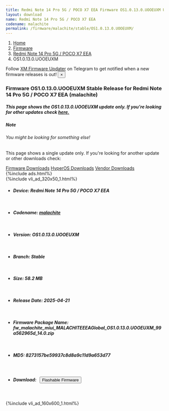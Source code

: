 ```yaml
---
title: Redmi Note 14 Pro 5G / POCO X7 EEA Firmware OS1.0.13.0.UOOEUXM Update
layout: download
name: Redmi Note 14 Pro 5G / POCO X7 EEA
codename: malachite
permalink: /firmware/malachite/stable/OS1.0.13.0.UOOEUXM/
---
```

<nav aria-label="breadcrumb">
    <ol class="breadcrumb">
        <li class="breadcrumb-item"><a href="/">Home</a></li>
        <li class="breadcrumb-item"><a href="/firmware/">Firmware</a></li>
        <li class="breadcrumb-item"><a href="/firmware/malachite/">Redmi Note 14 Pro 5G / POCO X7 EEA</a></li>
        <li class="breadcrumb-item active" aria-current="page">OS1.0.13.0.UOOEUXM</li>
    </ol>
</nav>
<div class="alert alert-primary alert-dismissible fade show" role="alert">
    Follow <a href="https://t.me/XiaomiFirmwareUpdater" class="alert-link">XM Firmware Updater</a> on Telegram to get
    notified when a new firmware releases is out!
    <button type="button" class="close" data-dismiss="alert" aria-label="Close">
        <span aria-hidden="true">&times;</span>
    </button>
</div>
<div class="col-12 mx-auto">
    <h3 class="title bg-light p-2 rounded">Firmware OS1.0.13.0.UOOEUXM Stable Release for Redmi Note 14 Pro 5G / POCO X7 EEA (malachite)</h3>
    <h5>This page shows the OS1.0.13.0.UOOEUXM update only. If you're looking for other updates check
        <a href="/firmware/malachite/">here.</a></h5>
    <div class="card">
        <div class="card-body">
            <h5 class="card-title">Note</h5>
            <h6 class="card-subtitle mb-2 text-muted">You might be looking for something else!</h6>
            <p class="card-text">This page shows a single update only.
                If you're looking for another update or other downloads check:</p>
            <a href="/firmware/" class="card-link">Firmware Downloads</a>
            <a href="/hyperos/" class="card-link">HyperOS Downloads</a>
            <a href="/vendor/" class="card-link">Vendor Downloads</a>
        </div>
    </div>
    {%include ads.html%}
    <div class="row justify-content-center">
        <div class="col-10" id="downloads">
                    <div class="card card-body">
            {%include vli_ad_320x50_1.html%}
            <ul class="list-unstyled">
                <li style="padding-bottom: 10px;">
                    <h5><b>Device: </b>Redmi Note 14 Pro 5G / POCO X7 EEA</h5>
                </li>
                <li style="padding-bottom: 10px;">
                    <h5><b>Codename: </b> <a href="/firmware/malachite/" target="_blank">malachite</a> </h5>
                </li>
                <li style="padding-bottom: 10px;">
                    <h5><b>Version: </b>OS1.0.13.0.UOOEUXM</h5>
                </li>
                <li style="padding-bottom: 10px;">
                    <h5><b>Branch: </b>Stable</h5>
                </li>
                <li style="padding-bottom: 10px;">
                    <h5><b>Size: </b>58.2 MB</h5>
                </li>
                <li style="padding-bottom: 10px;">
                    <h5><b>Release Date: </b>2025-04-21</h5>
                </li>
                <li style="padding-bottom: 10px;">
                    <h5><b>Firmware Package Name: </b><span id="filename" class="text-dark">fw_malachite_miui_MALACHITEEEAGlobal_OS1.0.13.0.UOOEUXM_99a562965d_14.0.zip</span></h5>
                </li>
                <li style="padding-bottom: 10px;">
                    <h5><b>MD5: </b><span id="md5" class="text-muted">8273157be59937c8d8a9c11d9a653d77</span></h5>
                </li>
                <li style="padding-bottom: 10px;">
                    <h5><b>Download: </b><button type="button" id="download" class="btn btn-primary"
                    style="margin: 7px;" onclick="redirect('fw_malachite_miui_MALACHITEEEAGlobal_OS1.0.13.0.UOOEUXM_99a562965d_14.0.zip'); return false;"><i class="fa fa-download"></i> Flashable Firmware</button></h5>
                </li>
            </ul>
        </div>
        </div>
        {%include vli_ad_160x600_1.html%}
    </div>
</div>
